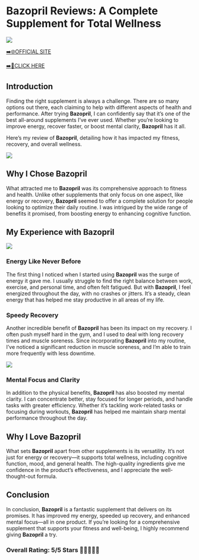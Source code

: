 # **Bazopril Reviews**: A Complete Supplement for Total Wellness

[![](https://static.vecteezy.com/system/resources/thumbnails/019/896/014/small/buy-now-gradient-button-with-cart-symbol-buy-now-illustration-png.png)](https://edetoop.top/lander/sugarpreland-1/bazopril.html) 

[➡️🌐OFFICIAL SITE](https://edetoop.top/lander/sugarpreland-1/bazopril.html) 

[➡️🔗CLICK HERE](https://edetoop.top/lander/sugarpreland-1/bazopril.html) 


## Introduction

Finding the right supplement is always a challenge. There are so many options out there, each claiming to help with different aspects of health and performance. After trying **Bazopril**, I can confidently say that it’s one of the best all-around supplements I’ve ever used. Whether you’re looking to improve energy, recover faster, or boost mental clarity, **Bazopril** has it all.

Here’s my review of **Bazopril**, detailing how it has impacted my fitness, recovery, and overall wellness.

[![](https://wallpapers.com/images/hd/red-order-now-button-udg4jcj4arvn8b0n-2.png)](https://edetoop.top/lander/sugarpreland-1/bazopril.html)  

## Why I Chose **Bazopril**

What attracted me to **Bazopril** was its comprehensive approach to fitness and health. Unlike other supplements that only focus on one aspect, like energy or recovery, **Bazopril** seemed to offer a complete solution for people looking to optimize their daily routine. I was intrigued by the wide range of benefits it promised, from boosting energy to enhancing cognitive function.

## My Experience with **Bazopril**

[![](https://static.vecteezy.com/system/resources/thumbnails/019/896/014/small/buy-now-gradient-button-with-cart-symbol-buy-now-illustration-png.png)](https://edetoop.top/lander/sugarpreland-1/bazopril.html)

### Energy Like Never Before

The first thing I noticed when I started using **Bazopril** was the surge of energy it gave me. I usually struggle to find the right balance between work, exercise, and personal time, and often felt fatigued. But with **Bazopril**, I feel energized throughout the day, with no crashes or jitters. It’s a steady, clean energy that has helped me stay productive in all areas of my life.

### Speedy Recovery

Another incredible benefit of **Bazopril** has been its impact on my recovery. I often push myself hard in the gym, and I used to deal with long recovery times and muscle soreness. Since incorporating **Bazopril** into my routine, I’ve noticed a significant reduction in muscle soreness, and I’m able to train more frequently with less downtime.

[![](https://wallpapers.com/images/hd/red-order-now-button-udg4jcj4arvn8b0n-2.png)](https://edetoop.top/lander/sugarpreland-1/bazopril.html)  

### Mental Focus and Clarity

In addition to the physical benefits, **Bazopril** has also boosted my mental clarity. I can concentrate better, stay focused for longer periods, and handle tasks with greater efficiency. Whether it’s tackling work-related tasks or focusing during workouts, **Bazopril** has helped me maintain sharp mental performance throughout the day.

## Why I Love **Bazopril**

What sets **Bazopril** apart from other supplements is its versatility. It’s not just for energy or recovery—it supports total wellness, including cognitive function, mood, and general health. The high-quality ingredients give me confidence in the product’s effectiveness, and I appreciate the well-thought-out formula.

## Conclusion

In conclusion, **Bazopril** is a fantastic supplement that delivers on its promises. It has improved my energy, speeded up recovery, and enhanced mental focus—all in one product. If you’re looking for a comprehensive supplement that supports your fitness and well-being, I highly recommend giving **Bazopril** a try.

### Overall Rating: 5/5 Stars 🌟🌟🌟🌟🌟
